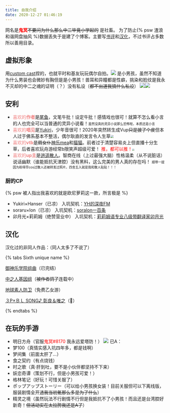 ```yaml
---
title: 自我介绍
date: 2020-12-27 01:46:19
---
```


网名是<font color=red>**鬼冥**</font>~~不要问为什么那么中二毕竟小学起的~~
是社畜。
为了防止{% psw 渣浪和谐网盘抽风 %}数据丢失于是建了个博客。主要写[书评](/categories/扫文/)和[汉化](/categories/汉化/)，不过书评占多数所以善用目录。

## 虚拟形象
用[custom cast](https://customcast.jp/)捏的，也就平时和基友玩玩偶尔自拍。![](/img/3.jpg)
是小男孩，虽然不知道为什么男装也会微妙有胸但是是小男孩！兽耳和异瞳都是性癖，挑染和脸纹是我永不灭却的中二之魂的证明（？）没有私设（~~都不出道我搞什么私设~~）
<img src="/img/IMG_4539.PNG" style="display:inline"><img src="/img/IMG_4541.PNG" style="display:inline">

## 安利
- <font color=LightCoral>喜欢的**作者**</font>是[尾鱼](https://m.jjwxc.net/wapauthor/387337)，文笔牛批！设定牛批！感情戏也很可！就算不怎么看小言的人也完全可以当普通的灵异小说看！<font size=1>虽然没真的灵异小说那么恐怖啦，本质还是小言</font>
- <font color=LightCoral>喜欢的**唱见**</font>是[Yukiri](https://space.bilibili.com/512480)，少年音很可！2020年突然转生成Vup~~只是披了个皮~~但本人过于佛系基本不整活，偶尔耿直的发言令人生草<img src="/img/1.jpg" style="zoom:60%">
- <font color=LightCoral>喜欢的**vtb**</font>是~~屑女仆~~[神乐mea](https://space.bilibili.com/349991143)和[猫猫](https://space.bilibili.com/497430637)。前者过于清楚容易炎上但直播十分生草，后者喜欢玩舟游经常b限笑声超级可爱！ <font color=Red>推，都可以推！</font><img src="/img/2.jpg" style="zoom:40%">
- <font color=LightCoral>喜欢的**up主**</font>是[逍遥散人](https://space.bilibili.com/168598)。智商在线（上过最强大脑）性格温柔（从不说脏话）说话幽默（谁能抵抗天津腔）没有黑料，这么完美的男人真的存在吗！
<font size=1>顺带一提因为粉得早cos过散人还被转发过照片，四舍五入就是我和散人贴贴！！！</font>

### 厨的CP
{% psw 被人指出我喜欢的就是欧尼萝莉这一款，所言极是 %}
- Yukiri×Hanser（已凉）
入坑契机：[YH的深夜FM](https://www.lizhi.fm/1749728/20573369614672006)
- soraru×lon（已凉）
入坑契机：[soralon一百条](https://emulatingvioli.lofter.com/post/1d0dfd99_83d341d)
- 卯月光×莉莉姆（绝赞营业中）
入坑契机：[莉莉姆语专业八级带翻译家卯月光](https://www.bilibili.com/video/BV1AJ411v7Ww)

## 汉化
汉化过的非同人作品：（同人太多了不说了）

{% tabs Sixth unique name %}
<!-- tab 小说@text-width -->
[御神乐学院组曲](/categories/汉化/御神乐学园组曲/)（已完结）
<!-- endtab -->

<!-- tab 漫画@fa fa-tags -->
[中之人基因组](/categories/汉化/漫画/中之人基因组/)（~~被作者鸽了~~连载中）
<!-- endtab -->

<!-- tab 游戏@bold -->
[地球素人防卫](/post/29962/)（免费乙女游）
<!-- endtab -->

<!-- tab 广播剧@bold -->
[３P×ＢＬ SONG♪ 彰良＆唯之](/post/62/)（🔞）
<!-- endtab -->
{% endtabs %}

## 在玩的手游
- 明日方舟（官服<font color=red>鬼冥#8170</font> 我永远爱塔防！）
![](/img/IMG_5656.JPG)
已A：
- 梦100（真情实感入坑四年多，都是钱啊）
- 梦间集（前面太肝了…）
- 食之契约（有点烧钱）
- 时之歌（真·肝到吐，要不是小伙伴都坚持不下来）
- 妖恋奇谭（策划不行，但是小男孩可爱！）
- 格林笔记（好玩！可惜关服了）
- ポップアップストーリー（可以给小男孩换女装！目前关服但可以下离线版，服装剧情全开通~~我当初氪那么多是为了什么~~）
- 精灵之境（虽然玩法不行剧情不行但是我抵抗不了小男孩！而且还是台湾腔好新奇！~~但活动实在太拉胯我还是A了~~）
